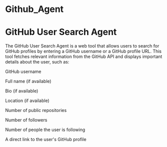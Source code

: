 # Github_Agent
# GitHub User Search Agent
The GitHub User Search Agent is a web tool that allows users to search for GitHub profiles by entering a GitHub username or a GitHub profile URL. This tool fetches relevant information from the GitHub API and displays important details about the user, such as:

GitHub username

Full name (if available)

Bio (if available)

Location (if available)

Number of public repositories

Number of followers

Number of people the user is following

A direct link to the user's GitHub profile
